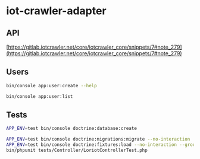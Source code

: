 # iot-crawler-adapter

## API

[https://gitlab.iotcrawler.net/core/iotcrawler_core/snippets/7#note_279](https://gitlab.iotcrawler.net/core/iotcrawler_core/snippets/7#note_279)

## Users

```sh
bin/console app:user:create --help
```

```sh
bin/console app:user:list
```

## Tests

```sh
APP_ENV=test bin/console doctrine:database:create
```

```sh
APP_ENV=test bin/console doctrine:migrations:migrate --no-interaction
APP_ENV=test bin/console doctrine:fixtures:load --no-interaction --group=test
bin/phpunit tests/Controller/LoriotControllerTest.php
```
